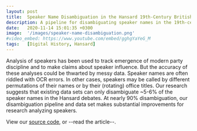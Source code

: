 ```yaml
---
layout: post
title:  Speaker Name Disambiguation in the Hansard 19th-Century British Parliamentary Debates
description: A pipeline for disambiguating speaker names in the 19th-century British Parliamentary debates.
date:   2020-11-14 15:01:35 +0300
image:  '/images/speaker-name-disambiguation.png'
#video_embed: https://www.youtube.com/embed/gghgYaYeG_M
tags:   [Digital History, Hansard]
---
```

Analysis of speakers has been used to track emergence of modern party discipline and to make claims about speaker influence. But the accuracy of these analyses could be thwarted by messy data. Speaker names are often riddled with OCR errors. In other cases, speakers may be called by different permutations of their names or by their (rotating) office titles. Our research suggests that existing data sets can only disambiguate ~5-6% of the speaker names in the Hansard debates. At nearly 90% disambiguation, our disambiguation pipeline and data set makes substantial improvements for research analyzing speakers.  

View our [source code](https://github.com/stephbuon/hansard-speakers), or --read the article--. 

